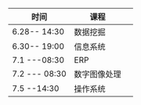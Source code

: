 | 时间          | 课程         |      |
| ------------- | ------------ | ---- |
| 6.28-- 14:30  | 数据挖掘     |      |
| 6.30-- 19:00  | 信息系统     |      |
| 7.1 ---08:30  | ERP          |      |
| 7.2 --- 08:30 | 数字图像处理 |      |
| 7.5 --14:30   | 操作系统     |      |

